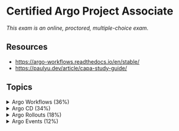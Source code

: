 # Certified Argo Project Associate

_This exam is an online, proctored, multiple-choice exam._

## Resources

* <https://argo-workflows.readthedocs.io/en/stable/>
* <https://paulyu.dev/article/capa-study-guide/>

## Topics

<details>
  <summary>Argo Workflows (36%)</summary>

* Understand Argo Workflow Fundamentals
* Generating and Consuming Artifacts
* Understand Argo Workflow Templates
* Understand the Argo Workflow Spec
* Work with DAG (Directed-Acyclic Graphs)
* Run Data Processing Jobs with Argo Workflows

Argo Workflows is an open source container-native workflow engine for orchestrating parallel jobs on Kubernetes. It's implemented as a Kubernetes CRD.

Workflows are implemented as a Kubernetes CRD.

* Lightweight and easy to use.
* Designed from the ground up for containers without the overhead and limitations of legacy VM and server-based environments.

Components of Argo Workflows include:

* controller
* mainContainer
* executor
* server

## CLI summary

```bash
argo submit hello-world.yaml --watch # Submit a workflow. Use --watch flag to observe the workflow as it runs.
argo list # List current workflows.
argo get hello-world-xxx # Get info about a specific workflow @latest.
argo logs hello-world-xxx # Print the logs from a workflow.
argo delete hello-world-xxx # Delete workflow.
argo submit arguments-parameters.yaml -p message="goodbye world" # Override parameter or --parameter-file params.yaml
argo suspend WORKFLOW # Suspend a workflow
argo resume WORKFLOW # Resume a suspended workflow
argo template create template.yaml # Create a template
argo cluster-template create clustertemplates.yaml # Create a ClusterWorkflowTemplate
argo cron create cron.yaml # Create a cron
argo submit --serviceaccount <name> # Specify which ServiceAccount Argo uses using when submitting Workflows
```

## Core Concepts

The `Workflow`is the most important resourcein Argo and serves two functions:

1. The definition.
2. The state.

Should be treated as a "live" object. It's not just a static definition but it's also an "instance" of said definition.

In the `WorkflowSpec` the core structures are:

* `entrypoint` defines what the main function will be - that is, the first template to be executed.
* `templates` can be loosely thought of as functions, they define instructions to be executed.

![alt text](image.png)

The internals of a step `Pod` are:

* `main` container
  * Runs the Image that the user has indicated
  * The `argoexec` utility is volume mounted
  * Serves as the main command which calls **the configured Command as a sub-process**
* `init` container is an `InitContainer`
  * Fetch artifacts and parameters
  * Make them available to the `main` container
* `wait` container
  * Performs tasks that are needed for clean up, including saving of parameters and artifacts.

* Types of work that can be done:
  * **container** - The most common template type. The spec is the same as the one of a container spec in Kubernetes.
  * **script** - Convenience wrapper around a `container`. The spec is the same as for a container but adds the `source:` field for in-place scripts. The script will be saved in a file and executed for you. The result of the script will be automatically exported into an Argo variable:

    ```
    {{tasks.<NAME>.outputs.result}}
    {{steps.<NAME>.outputs.result}}
    ```

  * **resource** - Performs operations on cluster resources directly. It can be used to get, create, apply, delete replace or patch resouces on your cluster.
  * **suspend** - Suspend execution, either for a duration or until it is resumed manually.
  * **plugin** - Is a task that allows you to run an external plugin.
  * **containerSet** - Run multiple containers ina single Pod. Consolidate Pod spin-up time into one step in your workflow.
  * **data** - Get data from S3.
  * **http** - Is a task that allows you to make HTTP requests.
  * **steps** - A steps template you define your tasks in a series of steps. The structure of the template is a "list of lists". you can use synchronization to run the inner ones one by one. Control execution can be done with e.g. `when:`. Can include `container`, `scripts` or `dag`.
    * Outer lists will run sequentially
    * Inner lists will run in parallel

    In this example step1 runs first. Once it is completed, step2a and step2b will run in parallel:

    ```
    - name: hello-hello-hello
      steps:
      - - name: step1
          template: prepare-data
      - - name: step2a
          template: run-data-first-half
        - name: step2b
          template: run-data-second-half

    ```

  * **dag** - Define tasks as a graph of dependencies. In a DAG, you list all your tasks and set which other tasks must complete before a particular task can begin. Tasks without any dependencies will run in immediately.

DAG = specify dependencies and allow for maximum parallelism.

## Workflows

The structure of Workflow Specs:

* Kubernetes header including meta-data
* Spec body
  * Entrypoint
  * List of template definitions
* For each template
  * Name
  * Inputs
  * Outputs
  * Container Invocation or a list of steps
    * For each step, a template invocation

`ClusterWorkflowTemplates` are cluster-scoped `WorkflowTemplates` that can be created cluster scped like a `ClusterRole`.

```
clusterScope: true
```

Indicates that the template is cluster-scoped.

## Artifacts

Are packaged as tarballs and gzipped by default. Skip by specifying `archive.none=false`.

Artifact garbage collection for artifacts you dont need can be done with `OnWorkflowCompletion` or `OnWorkflowDeletion`.

Strategies:
`artifactGC.strategy=Never`, set the strategy in the spec to make it global.

```
...
  artifactGC:
    strategy: OnWorkflowDeletion
    forceFinalizerRemoval: true
...
```

Hardwired Artifacts are static explicitly defined artifacts.

Consider parameterizing your S3 keys by `workflow.uid` in case you have concurrent workflows of the same spec.

You can set a specific `serviceAccountName` for to override the service account used to access S3.

`artifactRepositoryRef` is used to specify the repository to use for the artifact. This is a reference to a `ConfigMap` or `Secret` that contains the configuration for the artifact repository.

```yaml
apiVersion: argoproj.io/v1alpha1
kind: Workflow
metadata:
  generateName: artifact-repository-ref-
spec:
  entrypoint: main
  artifactRepositoryRef:
    key: my-key
  templates:
    - name: main
      container:
        image: busybox
        command: [ sh, -c ]
        args: [ "echo hello world | tee /tmp/hello_world.txt" ]
      outputs:
        artifacts:
          - name: hello_world
            path: /tmp/hello_world.txt
```

## Service Accounts

In order for Argo to support features such as artifacts, outputs, access to secrets, etc. It needs to communicate with Kubernetes resources using the Kubernetes API.

```
argo submit --serviceaccount <name> <workflow.yaml>
```

All Pods in a workflow run with the service account specified in the `workflow.spec.serviceAccountName` field. If omitted the default service account of the namespace is used.

It depends on how much access a workflow needs in the cluster.

For a executor to function properly we'll need:

* create
* patch

on `workflowtaskresults`.

## Variables

Template Tag kinds:

* simple (default) e.g. `{{workflow.name}}`
* expression e.g. `{{=workflow.name}}`

## Retry policies

Set under `spec.templates.retryStrategy`:

* `Always` - always retry
* `OnFailure` - retry steps whose main container is marked as failed in Kubernetes
* `OnError` - retry steps that encounter Argo controller errors, or whose init or way containers fail
* `OnTransientError` - retry steps that encounter errors defined as transient.

## Lifecycle Hooks

Triggers an actions based on a conditional expression or on completion of a step or template. On workflow or template level.

## Step Level memoization

Workflows ofthen have outputs that are expensive to compute. Memoization reduces cost and mworkflow execution time by reading the results of previous executions of the same step.

It stores the output of a template into a specified cache.

## The WorkflowSpec

The `WorkflowSpec` is the main spec of a workflow. It defines the workflow to be executed and stores the state of the workflow.

* `activeDeadlineSeconds` - Duration in seconds relative to the workflow start time.
* `archiveLogs` - If the container logs should be archived.
* `arguments` - Contains the parameters and artifacts sent to the workflow entrypoint. Params are referencable globally using the `workdlow` variable
* `artifactGC` - The strategy to use when deleting artifacts from completed or deleted workflows.
* `artifactRepositoryRef` - Specifies the configMap name and key containing the artifact repo config.
* `entrypoint` - Is a template reference to the starting point of the workflow.
* `podGC` - Strategy to use when deleting compelted Pods.
* `parallelism`- Number of max total parallel Pods that execute at the same time.
* `serviceAccountName` - The service account to use for the workflow, used for all Pods of the workflow.
* `templates` - List of workflow templates used in a workflow.

## The DAG

As an alternative to specifying sequences of steps, you can define a workflow as a directed-acyclic graph (DAG) by specifying the dependencies of each task. DAGs can be simpler to maintain for complex workflows and allow for maximum parallelism when running tasks.

```yaml
apiVersion: argoproj.io/v1alpha1
kind: Workflow
metadata:
  generateName: dag-diamond-
spec:
  entrypoint: diamond
  templates:
  - name: echo
    inputs:
      parameters:
      - name: message
    container:
      image: alpine:3.7
      command: [echo, "{{inputs.parameters.message}}"]
  - name: diamond
    dag:
      tasks:
      - name: A
        template: echo
        arguments:
          parameters: [{name: message, value: A}]
      - name: B
        dependencies: [A]
        template: echo
        arguments:
          parameters: [{name: message, value: B}]
```

### Enhanced Depends

Enhanced `depends` improves on the `dependencies` field by specifying which _result_ of a task to depend on.

Use boolean logic with the operators: `&&`, `||` and `!` to create complex dependencies.

```yaml
depends: "(task-2.Succeeded || task-2.Skipped) && !task-3.Failed"
```

Use the `depends` field to specify dependent tasks, their results and boolean logic between them:

```yaml
<task-name>.<task-result>
```

### Fail Fast

By default,**DAGs fail fast**: when one task fails, **no new tasks will be scheduled**. Once all running tasks are completed, the DAG will be marked as failed.

If `failFast` is set to `false` for a DAG, all branches will run to completion, regardless of failures in other branches.

## Daemon Containers

Argo Workflows can start containers that run in the background while the workflow itself continues execution. They will be auto destroyed when the workflow exits the template scope.

```
...
spec:
  templates:
    - name: deamon-example
      steps: daemon-example
      - - name: influx
          template: influx
    - name: influx
      daemon: true
      container:
        image: influxdb:1.8
        command: ["/bin/sh", "-c"]
        args: ["influxd"]
```

</details>

<details>
  <summary>Argo CD (34%)</summary>

* Understand Argo CD Fundamentals
* Synchronize Applications Using Argo CD
* Use Argo CD Application
* Configure Argo CD with Helm and Kustomize
* Identify Common Reconciliation Patterns

![alt text](image-1.png)

## Core Concepts

* Application - A group of Kubernetes resources as defined by a manifest. CRD.
* Application source type - Which **tool** is used to build the application.
* Target state - Desired state
* Live state - Current state
* Sync status - Does the live state match the target state?
* Sync - Process of moving an app to the target state
* Refresh - Compare latest code in Git with the live state
* Health - Is it running correctly?
* Tool - Tool to create manifests from a directory of files e.g. Kustomize.

## Architectural Overview

Components:

* API server - is gRPC/REST service which exposes the API consumed by the web UI
  * Application management and status reporting
  * Invoke of application operations (sync, rollback, user defined actions)
  * Manage repo and cluster credentials
  * Auth and auth delegation to external identity providers
  * RBAC enforcement
  * listener/forwarder for Git webhook events

* Repository server - internal service which maintains a local cache of the Git repository holding the application manifests
  * Generating and returning Kubernetes manifests when provided with the following inputs:
    * Repo URL
    * Revision
    * App path
    * Template specifics, params and or helm values.yaml

* Application controller - A continoususly monitors running applications and compares the current, live state against the desired target state (from repo). It detects `OutOfSync` application state and takes action. Lifecycle events are handled by this controller also, presync, sync, postsync.

## Hooks

Use cases for hooks include:

* Using a PreSync hook to perform a database schema migration.
* Using a Sync hook to orchestrate a complex deployment.
* Using a PostSync hook to run integration and health checks after a deployment.
* Using a SyncFail hook to run clean-up or finalizer logic if a Sync operation fails.

## Tools

Argo CD supports the following tools:

* Kustomize applications
* Helm charts
* Directoy of YAML/JSON manifests including Jsonnet
* Custom config management tool

```yaml
apiVersion: argoproj.io/v1alpha1
kind: ConfigManagementPlugin
metadata:
  # The name of the plugin must be unique within a given Argo CD instance.
  name: my-plugin
spec:
  # The version of your plugin. Optional. If specified, the Application's spec.source.plugin.name field
  # must be <plugin name>-<plugin version>.
  version: v1.0
  # The init command runs in the Application source directory at the beginning of each manifest generation. The init
  # command can output anything. A non-zero status code will fail manifest generation.
  init:
    # Init always happens immediately before generate, but its output is not treated as manifests.
    # This is a good place to, for example, download chart dependencies.
    command: [sh]
    args: [-c, 'echo "Initializing..."']
  # The generate command runs in the Application source directory each time manifests are generated. Standard output
  # must be ONLY valid Kubernetes Objects in either YAML or JSON. A non-zero exit code will fail manifest generation.
  # To write log messages from the command, write them to stderr, it will always be displayed.
  # Error output will be sent to the UI, so avoid printing sensitive information (such as secrets).
  generate:
    command: [sh, -c]
    args:
      - |
        echo "{\"kind\": \"ConfigMap\", \"apiVersion\": \"v1\", \"metadata\": { \"name\": \"$ARGOCD_APP_NAME\", \"namespace\": \"$ARGOCD_APP_NAMESPACE\", \"annotations\": {\"Foo\": \"$ARGOCD_ENV_FOO\", \"KubeVersion\": \"$KUBE_VERSION\", \"KubeApiVersion\": \"$KUBE_API_VERSIONS\",\"Bar\": \"baz\"}}}"
  # The discovery config is applied to a repository. If every configured discovery tool matches, then the plugin may be
  # used to generate manifests for Applications using the repository. If the discovery config is omitted then the plugin 
  # will not match any application but can still be invoked explicitly by specifying the plugin name in the app spec. 
  # Only one of fileName, find.glob, or find.command should be specified. If multiple are specified then only the 
  # first (in that order) is evaluated.
```

## Projects

Porjects provide logical grouping of applications, which is useful when Argo CD is used by multiple teams. Projects provide the following features:

* Restrict what may be deployed
* Restrict where apps may be deployed
* Restrict which objects may or may not be deployed
* Defining project roles to provide application RBAC

All applications belongs to a single project. The default project is `default` and permits deployments from any source repo, to any cluster and all resource Kinds.

You cant delete the default project, but you can modify it.

You can create a project with the following command:

```bash
argocd proj create myproject -d https://kubernetes.default.svc,mynamespace -s https://github.com/argoproj/argocd-example-apps.git
```

You can use negations:

```
spec:
  sourceRepos:
    # Do not use the test repo in argoproj
    - '!ssh://git@GITHUB.com:argoproj/test'
    # Nor any Gitlab repo under group/ 
    - '!https://gitlab.com/group/**'
    # Any other repo is fine though
    - '*'
```

A source repository is considered valid if the following conditions hold:

1. Any allow source rule (i.e. a rule which isn't prefixed with !) permits the source
2. AND no deny source (i.e. a rule which is prefixed with !) rejects the source

```
argocd app set guestbook-default --project myproject
```

Key fields:

* `sourceRepos` - Repos that applicatiosn within the project can **pull manifests from**.
* `destinations` - Clusters and namespaces that applications within the project can deploy into.
* `roles` - Entities with definitions of their access to resources wihtin the project.

```yaml
spec:
  description: Example Project
  # Allow manifests to deploy from any Git repos
  sourceRepos:
  - '*'
  # Only permit applications to deploy to the guestbook namespace in the same cluster
  destinations:
  - namespace: guestbook
    server: https://kubernetes.default.svc
  # Deny all cluster-scoped resources from being created, except for Namespace
  clusterResourceWhitelist:
  - group: ''
    kind: Namespace
  # Allow all namespaced-scoped resources to be created, except for ResourceQuota, LimitRange, NetworkPolicy
  namespaceResourceBlacklist:
  - group: ''
    kind: ResourceQuota
  - group: ''
    kind: LimitRange
  - group: ''
    kind: NetworkPolicy
  # Deny all namespaced-scoped resources from being created, except for Deployment and StatefulSet
  namespaceResourceWhitelist:
  - group: 'apps'
    kind: Deployment
  - group: 'apps'
    kind: StatefulSet
  roles:
  # A role which provides read-only access to all applications in the project
  - name: read-only
    description: Read-only privileges to my-project
    policies:
    - p, proj:my-project:read-only, applications, get, my-project/*, allow
    groups:
    - my-oidc-group
  # A role which provides sync privileges to only the guestbook-dev application, e.g. to provide
  # sync privileges to a CI system
  - name: ci-role
    description: Sync privileges for guestbook-dev
    policies:
    - p, proj:my-project:ci-role, applications, sync, my-project/guestbook-dev, allow
    # NOTE: JWT tokens can only be generated by the API server and the token is not persisted
    # anywhere by Argo CD. It can be prematurely revoked by removing the entry from this list.
    jwtTokens:
    - iat: 1535390316
```

### Project roles

Projects inlclude a feature called roles that can be used to determine who and what can be done to the applications associated with the project.

`proj:<project-name>:<role-name>`

## Sync Options

Allows you to customize some aspects of how it syncs the desired state in the target cluster.

You can configure it in the `Application` resource and it can be set as annotation called `argocd.argoproj.io/sync-options`. Concatenate with a comma!

```yaml
metadata:
  annotations:
    argocd.argoproj.io/sync-options: Prune=false
```

Options:

* SkipDryRunOnMissingResource=true - skip the dry run for missing resource types.
* Delete=false - Retain resource after the application is deleted.
* Prune=false - Prevent object from being pruned.
* ApplyOutOfSyncOnly=true - Selective sync.
* PruneLast=true - Resource pruning to happen as a final, implicit wave of a sync operation.
* Replace=true - By default ArgoCD does a `kubectl apply`. With this option it will do a `kubectl replace` or `kubectl create`. Destructive!
* ServerSideApply=true - Resources are too big. Replace takes precedence over ServerSideApply.
* CreateNamespace=true

Namespace Metadata can be added to syncPolicy to add labels and annotations to the namespace being created.

Propagation policies:

* Background
* Foreground
* Orphan

When Argo CD starts a sync, it orders the resources in the following precedence:

* The sync phase
* The wave they are in (lower values first for creation and updates, higher values first for deletion)
* By kind (e.g. namespaces first and then other Kubernetes resources, followed by custom resources)
* By name

## Application Set

Provides:

* Ability to use a single Kubernetes manifest to target multiple Kubernetes clusters
* The ability to use a single Kubernetes manifest to deploy multipl applications from one or multiple Git repositories with ArgoCD
* Improved support for monorepos, multiple applications in one Git repository

## Reconcile Optimizations

Argo CD defaults to refreshing every time a resource that belongs to it changes.

Other Kubernetes controllers often update the resources they watch periodically, causing continuous reconcile operation on the Application and high CPU usage on the `argocd-application-controller`.

By default `resource.ignoreResourcesUpdatesEnabled` is set to `true`. ArgoCD ignores resource updates. This ensures ArgoCD maintaining sustainable performance by reducing the number of reconcile operations.

By default the metadata fiels `generation`, `resourceVersion` and `managedFields` are always ignored for all resources.

## Rate limiting

To prevent high controller resource usage, or sync loops caused either due to misbehaving apps or other environment specific factors, we can configure rate limits on workqueues.

Two types:

* Global - disabled by default. `WORKQUEUE_BUCKET_SIZE` and `WORKQUEUE_BUCKET_QPS` env vars.
* Per item - limiting the number of times a particular item can be queued.

`max(globalBackoff, perItemBackoff)`

## Other notes

In Argo CD i cannot see my application with `helm ls`. When deploying with ArgoCD and helm as the took it's only a template mechanism. After templating it does a `kubectl apply` basically.

The reason for this is that Argo CD shall be neutral to all manifest generators.

## Health

Argo CD provides built-in health assessment for several standard Kubernetes types, which is then surfaced to the overall Application health status as a whole. Following checks are made for specific types of Kubernetes resources:

* **Deployment**, **ReplicaSet**, **StatefulSet**, **DaemonSet**
  * Observed generation is equal to desired generation
  * Number of **updated** replicas equals the number of desired replicas
* **Service**
  * If the service type is of type `LoadBalancer` the `status.loadBalancer.ingress` list is non-empty and validate that there's at least one value for `hostname` or `IP`
* **Ingress**
  * Similar to the Service object
* **PVC**
  * If the PVC is bound, the `status.phase` is `Bound`

Health statuses:

The possible values of health status are:

* "Healthy" -> Resource is 100% healthy.
* "Progressing" -> Resource is not healthy but still has a chance to reach healthy state.
* "Suspended" -> Resource is suspended or paused. The typical example is a cron job.
* "Missing" -> Resource is not present in the cluster.
* "Degraded" -> Resource status indicates failure or resource could not reach healthy state in time.
* "Unknown" -> Health assessment failed, and actual health status is unknown.

</details>

<details>
  <summary>Argo Rollouts (18%)</summary>

* Understand Argo Rollouts Fundamentals
* Use Common Progressive Rollout Strategies
* Describe Analysis Template and AnalysisRun

Argo Rollouts is a tool that enables you to managed and automate the deployment of applications on Kubernetes. It takes the concept of Kubernetes Deployment to the next level by providing advanced deployment strategies.

Implemented as a Kubernetes controller with it's own CRDs.

## Core Concepts

CI, CD, and PD. Progressive Delivery.

Progressive Delivery is an evolution of CD that focuses on the gradual and controlled delivery of new features to users; which ultimately reduces the risk of deploying new features.

Implemented as Argo Rollouts Controller that manages Pods and ReplicaSets.

![alt text](image-2.png)

The rollout resource is the primary resource you will interact with. A drop in replacement of a Deployment.

The ReplicaSet is the same as the one used by the Deployment controller. Rollout controller will manage the ReplicaSet and its Pods.

It can integrate with Ingress, Service and or service meshes to managed traffic routing and direct traffic to new version of an application.

## Analysis and Progressive Delivery

* **Rollout** - drop in replacement for a Deployment resource, provides additional blue/green and canary update strategies. Can create AnalysisRuns and Experiments during the update.
* **AnalysisTemplate** - An AnalysisTemplate is a template spec which defines **how** to perform a canary analysis, such as the metrics which it should perform, its frequency and the values which are condiered successful or failed. Can be parametrized.
* **ClusterAnalysisTemplate** -  A ClusterAnalysisTemplate is like an AnalysisTemplate, but it is not limited to its namespace. It can be used by any Rollout throughout the cluster.
* **AnalysisRun** - An AnalysisRun is an instantiation of an AnalysisTemplate. AnalysisRuns are like Jobs in that they eventually complete. Completed runs are considered Successful, Failed, or Inconclusive.
* **Experiment** - Limited run of one or more ReplicaSets for the purposes of analysis.

### Remember

The AnalysisTemplate resource **defines the metrics and frequency that will be used to monitor the new version** of an application. It will also include success and failure thresholds that will be used to determine whether the new version is performing as expected.

The AnalysisRun resource **defines the actual analysis** that will be performed. Upon completion, it will return a status of Successful, Failed, or inconclusive and the Rollout controller will use this information to determine whether to continue with the rollout or rollback to the previous version.

### Background Analysis

* Background analysis of progressive delivery
* Use Prometheus query to perform a measurement
* Parametrize the analysis
* Delay starting the analysis

Rollout:

```
apiVersion: argoproj.io/v1alpha1
kind: Rollout
metadata:
  name: guestbook
spec:
...
  strategy:
    canary:
      analysis:
        templates:
        - templateName: success-rate
        startingStep: 2 # delay starting analysis run until setWeight: 40%
        args:
        - name: service-name
          value: guestbook-svc.default.svc.cluster.local
      steps:
      - setWeight: 20
      - pause: {duration: 10m}
      - setWeight: 40
      - pause: {duration: 10m}
      - setWeight: 60
      - pause: {duration: 10m}
      - setWeight: 80
      - pause: {duration: 10m}
```

References the AnalysisTemplate:

```
apiVersion: argoproj.io/v1alpha1
kind: AnalysisTemplate
metadata:
  name: success-rate
spec:
  args:
  - name: service-name
  metrics:
  - name: success-rate
    interval: 5m
    # NOTE: prometheus queries return results in the form of a vector.
    # So it is common to access the index 0 of the returned array to obtain the value
    successCondition: result[0] >= 0.95
    failureLimit: 3
    provider:
      prometheus:
        address: http://prometheus.example.com:9090
        query: |
          sum(irate(
            istio_requests_total{reporter="source",destination_service=~"{{args.service-name}}",response_code!~"5.*"}[5m]
          )) /
          sum(irate(
            istio_requests_total{reporter="source",destination_service=~"{{args.service-name}}"}[5m]
          ))
```

### Inline Analysis

Analysis can be perfomed as a rollout step as an inline "analysis" step. If no interval is specified the analysis will perform a single measurement and complete.

### Cluster Analysis Templates

A Rollout can reference a Cluster scoped AnalysisTemplate called a ClusterAnalysisTemplate. This can be useful when you want to share an AnalysisTemplate across multiple Rollouts

### Analysis with multiple templates

A Rollout can reference multiple AnalysisTemplates when constructing an AnalysisRun. This allows users to compose analysis from multiple AnalysisTemplates. If multiple templates are referenced, then the controller will merge the templates together.

## Deployment Strategies

* Rolling Update - slowly replaces the old version with the new version. Default for Deployments.
* Recreate - deletes the old version of the application before bring up the new version. Two versions never run at the same time.
* Blue-Green - runs both old and new versions of the application deployed at the same time. Only the old version of the application will receive production traffic. Allows testing the blue one and then switch it so it's the green one.
* Canary - Exposes a subset of the users to the new version of the application while serving the rest of the traffic to the old version.

Canary with Traffic manager one option.

## Best Practices

* Good for teams deploying in a continous manner. Rollouts for infra components e.g. cert-manager is NOT recommended.
* Argo Rollouts works with a single Kubernetes deployment and within a single cluster only. The controller need to be deployed in every cluster where a Rollout is running.
* It does need Argo CD or any other project to work
* There's no Argo Rollouts API

</details>

<details>
  <summary>Argo Events (12%)</summary>

* Understand Argo Events Fundamentals
* Understand Argo Event Components and Architecture

* **Event Source** - is the external system that generates events.
* **Sensor** - listens to event sources and triggers actions to respond to those events.
* **EventBus** - is backbone for managing delivery of events from event sources to sensors
* **Trigger** - responds to events by performing actions such as starting workflows, creating Kubernetes resources, or sending notifications.

</details>
